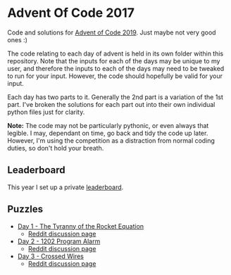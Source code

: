 # Advent Of Code 2017

Code and solutions for [Advent of Code 2019](http://adventofcode.com/2019).
Just maybe not very good ones :)

The code relating to each day of advent is held in its own folder within this
repository. Note that the inputs for each of the days may be unique to my
user, and therefore the inputs to each of the days may need to be tweaked to
run for your input. However, the code should hopefully be valid for your
input.

Each day has two parts to it. Generally the 2nd part is a variation of the 1st
part. I've broken the solutions for each part out into their own individual
python files just for clarity.

**Note:** The code may not be particularly pythonic, or even always that legible.
I may, dependant on time, go back and tidy the code up later. However, I'm
using the competition as a distraction from normal coding duties, so don't
hold your breath.

## Leaderboard

This year I set up a private [leaderboard](leaderboard.json).

## Puzzles

  * [Day 1 - The Tyranny of the Rocket Equation](./day_01/README.md)
    * [Reddit discussion page](https://www.reddit.com/r/adventofcode/comments/e4axxe/2019_day_1_solutions/)
  * [Day 2 - 1202 Program Alarm](./day_02/README.md)
    * [Reddit discussion page](https://www.reddit.com/r/adventofcode/comments/e4u0rw/2019_day_2_solutions/)
  * [Day 3 - Crossed Wires](./day_03/README.md)
    * [Reddit discussion page](https://www.reddit.com/r/adventofcode/comments/e4u0rw/2019_day_3_solutions/)
